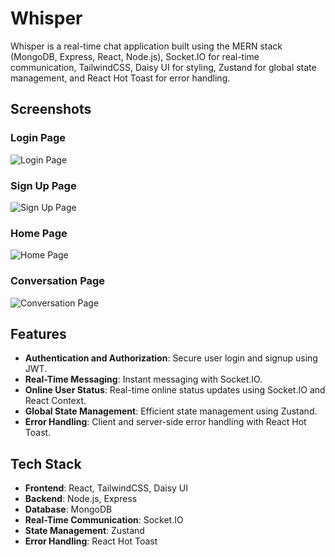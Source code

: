 # Whisper

Whisper is a real-time chat application built using the MERN stack (MongoDB, Express, React, Node.js), Socket.IO for real-time communication, TailwindCSS, Daisy UI for styling, Zustand for global state management, and React Hot Toast for error handling.

## Screenshots

### Login Page
![Login Page](https://i.ibb.co/ccG6nY4/WhisperLoginPage.png)

### Sign Up Page
![Sign Up Page](https://ibb.co/t44JNq9)

### Home Page
![Home Page](https://ibb.co/bKxBPC4)

### Conversation Page
![Conversation Page](https://i.ibb.co/JRfvJ3D/Whisper-Conversation-Page.png)

## Features

- **Authentication and Authorization**: Secure user login and signup using JWT.
- **Real-Time Messaging**: Instant messaging with Socket.IO.
- **Online User Status**: Real-time online status updates using Socket.IO and React Context.
- **Global State Management**: Efficient state management using Zustand.
- **Error Handling**: Client and server-side error handling with React Hot Toast.

## Tech Stack

- **Frontend**: React, TailwindCSS, Daisy UI
- **Backend**: Node.js, Express
- **Database**: MongoDB
- **Real-Time Communication**: Socket.IO
- **State Management**: Zustand
- **Error Handling**: React Hot Toast

